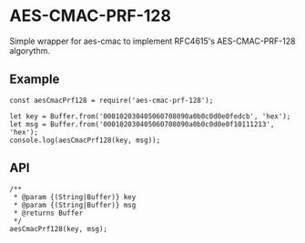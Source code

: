 AES-CMAC-PRF-128
================

Simple wrapper for aes-cmac to implement RFC4615's AES-CMAC-PRF-128 algorythm.

Example
-------

```
const aesCmacPrf128 = require('aes-cmac-prf-128');

let key = Buffer.from('000102030405060708090a0b0c0d0e0fedcb', 'hex');
let msg = Buffer.from('000102030405060708090a0b0c0d0e0f10111213', 'hex');
console.log(aesCmacPrf128(key, msg));
```

API
----

```
/**
 * @param {(String|Buffer)} key
 * @param {(String|Buffer)} msg
 * @returns Buffer
 */
aesCmacPrf128(key, msg);
```
